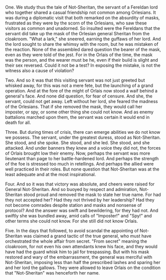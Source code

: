 One.
We study thus the tale of Not-Sheritan, the servant of a Fereldan lord who together shared a casual friendship not common among Orlesians. It was during a diplomatic visit that both remarked on the absurdity of masks, frustrated as they were by the scorn of the Orlesians, who saw these visitors as common and unadorned. So insulted were the Fereldans that the servant did take up the mask of the Orlesian general Sheritan from the cloakroom. "What a lark," she sneered, earning the guffaws of her lord. And the lord sought to share the whimsy with the room, but he was mistaken of the reaction. None of the assembled dared question the bearer of the mask, even as they were told of the jest. For in the Orlais of the time, the mask was the person, and the wearer must be he, even if their build is slight and their sex reversed. Could it not be a test? In exposing the mistake, is not the witness also a cause of violation?


Two.
And so it was that this visiting servant was not just greeted but whisked away, for this was not a mere fete, but the launching of a grand operation. And at the fore of the might of Orlais now stood a waif behind a general's face. And none did question, for fear of censure. And she, the servant, could not get away. Left without her lord, she feared the madness of the Orlesians. That if she removed the mask, they would call her imposter, or spy, or some other thing she could not know. And as enemy battalions marched upon them, the servant was certain it would end in death for all.


Three.
But during times of crisis, there can emerge abilities we do not know we possess. The servant, under the greatest duress, stood as Not-Sheritan. She stood, and she spoke. She stood, and she led. She stood, and she attacked. And under banners they knew and a voice they did not, the forces of Orlais brought low their enemy. Now, perhaps the servant was more lieutenant than page to her battle-hardened lord. And perhaps the strength of the foe is stressed too much in retellings. And perhaps the allied were well practiced in their roles. But none question that Not-Sheritan was at the least adequate and at the most inspirational.


Four.
And so it was that victory was absolute, and cheers were raised for General Not-Sheritan. And so buoyed by respect and admiration, Not-Sheritan stood proud and removed the mask to state her true name. For had they not accepted her? Had they not thrived by her leadership? Had they not become comrades despite station and masks and nonsense of protocol? And the answer was swift and bewildering, for they had not. And swiftly she was bundled away, amid calls of "Imposter!" and "Spy!" and other terms she could not know. For she still did not know Orlais.


Five.
In the days that followed, to avoid scandal the appointing of Not-Sheritan was claimed a grand tactic of the true general, who must have orchestrated the whole affair from secret. "From secret" meaning the cloakroom, for not even his own attendants knew his face, and they would have had the guard whisk him to jail for trespassing. But with his mask restored and wary of the embarrassment, the general was merciful with Not-Sheritan, imposing less than half the prescribed lashes and sparing her and her lord the gallows. They were allowed to leave Orlais on the condition that "Not-Sheritan" was henceforth her name.
